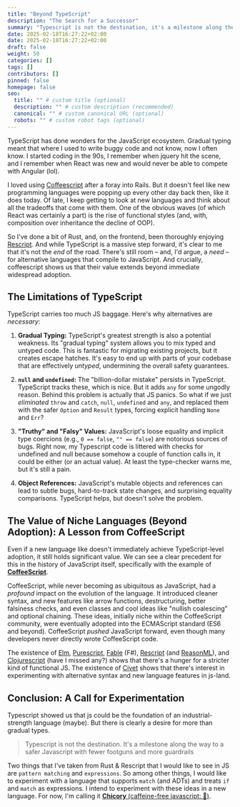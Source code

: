 ```yaml
---
title: "Beyond TypeScript"
description: "The Search for a Successor"
summary: "Typescript is not the destination, it's a milestone along the way to a safer Javascript with fewer footguns and more guardrails."
date: 2025-02-18T16:27:22+02:00
date: 2025-02-18T16:27:22+02:00
draft: false
weight: 50
categories: []
tags: []
contributors: []
pinned: false
homepage: false
seo:
  title: "" # custom title (optional)
  description: "" # custom description (recommended)
  canonical: "" # custom canonical URL (optional)
  robots: "" # custom robot tags (optional)
---
```


TypeScript has done wonders for the JavaScript ecosystem. Gradual typing meant that where I used to write buggy code and not know, now I often know. I started coding in the 90s, I remember when jquery hit the scene, and I remember when React was new and would never be able to compete with Angular (lol).

I loved using [Coffeescript](https://coffeescript.org/) after a foray into Rails. But it doesn't feel like new programming languages were popping up every other day back then, like it does today. Of late, I keep getting to look at new languages and think about all the tradeoffs that come with them. One of the obvious waves (of which React was certainly a part) is the rise of functional styles (and, with, composition over inheritance the decline of OOP).

So I've done a bit of Rust, and, on the frontend, been thoroughly enjoying [Rescript](https://rescript-lang.org/). And while TypeScript is a massive step forward, it's clear to me that it's not the _end_ of the road. There's still room – and, I'd argue, a _need_ – for alternative languages that compile to JavaScript. And crucially, coffeescript shows us that their value extends beyond immediate widespread adoption.

## The Limitations of TypeScript

TypeScript carries too much JS baggage. Here's why alternatives are _necessary_:

1.  **Gradual Typing:** TypeScript's greatest strength is also a potential weakness. Its "gradual typing" system allows you to mix typed and untyped code. This is fantastic for migrating existing projects, but it creates escape hatches. It's easy to end up with parts of your codebase that are effectively _untyped_, undermining the overall safety guarantees.

2.  **`null` and `undefined`:** The "billion-dollar mistake" persists in TypeScript. TypeScript tracks these, which is nice. But it adds `any` for some ungodly reason. Behind this problem is actually that JS panics. So what if we just _eliminated_ `throw` and `catch`, `null`, `undefined` and `any`, and replaced them with the safer `Option` and `Result` types, forcing explicit handling `None` and `Err`?

3.  **"Truthy" and "Falsy" Values:** JavaScript's loose equality and implicit type coercions (e.g., `0 == false`, `"" == false`) are notorious sources of bugs. Right now, my Typescript code is littered with checks for undefined and null because somehow a couple of function calls in, it could be either (or an actual value). At least the type-checker warns me, but it's still a pain.

4.  **Object References:** JavaScript's mutable objects and references can lead to subtle bugs, hard-to-track state changes, and surprising equality comparisons. TypeScript helps, but doesn't solve the problem.

## The Value of Niche Languages (Beyond Adoption): A Lesson from CoffeeScript

Even if a new language like doesn't immediately achieve TypeScript-level adoption, it still holds significant value. We can see a clear precedent for this in the history of JavaScript itself, specifically with the example of [**CoffeeScript**](https://coffeescript.org/).

CoffeeScript, while never becoming as ubiquitous as JavaScript, had a _profound_ impact on the evolution of the language. It introduced cleaner syntax, and new features like arrow functions, destructuring, better falsiness checks, and even classes and cool ideas like "nullish coalescing" and optional chaining. These ideas, initially niche within the CoffeeScript community, were eventually adopted into the ECMAScript standard (ES6 and beyond). CoffeeScript _pushed_ JavaScript forward, even though many developers never directly wrote CoffeeScript code.

The existence of [Elm](https://elm-lang.org/), [Purescript](https://www.purescript.org/), [Fable](https://fable.io/) (F#), [Rescript](https://rescript-lang.org/) (and [ReasonML](https://reasonml.github.io/)), and [Clojurescript]() (have I missed any?) shows that there's a hunger for a stricter kind of functional JS. The existence of [Civet](https://civet.dev/) shows that there's interest in experimenting with alternative syntax and new language features in js-land.

## Conclusion: A Call for Experimentation

Typescript showed us that js could be the foundation of an industrial-strength language (maybe). But there is clearly a desire for more than gradual types.

> Typescript is not the destination. It's a milestone along the way to a safer Javascript with fewer footguns and more guardrails

Two things that I've taken from Rust & Rescript that I would like to see in JS are `pattern matching` and `expressions`. So among other things, I would like to experiment with a language that supports `match` (and ADTs) and treats `if` and `match` as expressions. I intend to experiment with these ideas in a new language. For now, I'm calling it [**Chicory** (caffeine-free javascript: 🐣)](https://github.com/chicory-lang/chicory).
